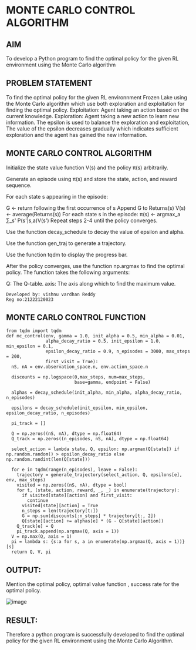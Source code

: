 # MONTE CARLO CONTROL ALGORITHM

## AIM
To develop a Python program to find the optimal policy for the given RL environment using the Monte Carlo algorithm

## PROBLEM STATEMENT
To find the optimal policy for the given RL environnment Frozen Lake using the Monte Carlo algorithm which use both exploration and exploitation for finding the optimal policy.
Exploitation: Agent taking an action based on the current knowledge.
Exploration: Agent taking a new action to learn new information.
The epsilon is used to balance the exploration and exploitation, The value of the epsilon decreases
gradually which indicates sufficient exploration and the agent has gained the new information.



## MONTE CARLO CONTROL ALGORITHM

Initialize the state value function V(s) and the policy π(s) arbitrarily.

Generate an episode using π(s) and store the state, action, and reward sequence.

For each state s appearing in the episode:

G ← return following the first occurrence of s
Append G to Returns(s)
V(s) ← average(Returns(s))
For each state s in the episode:
π(s) ← argmax_a ∑_s' P(s'|s,a)V(s')
Repeat steps 2-4 until the policy converges.

Use the function decay_schedule to decay the value of epsilon and alpha.

Use the function gen_traj to generate a trajectory.

Use the function tqdm to display the progress bar.

After the policy converges, use the function np.argmax to find the optimal policy. The function takes the following arguments:

Q: The Q-table.
axis: The axis along which to find the maximum value.
~~~
Developed by: vishnu vardhan Reddy
Reg no:21222120023
~~~
## MONTE CARLO CONTROL FUNCTION
~~~
from tqdm import tqdm
def mc_control(env, gamma = 1.0, init_alpha = 0.5, min_alpha = 0.01,
               alpha_decay_ratio = 0.5, init_epsilon = 1.0, min_epsilon = 0.1,
               epsilon_decay_ratio = 0.9, n_episodes = 3000, max_steps = 200,
               first_visit = True):
  nS, nA = env.observation_space.n, env.action_space.n

  discounts = np.logspace(0,max_steps, num=max_steps,
                          base=gamma, endpoint = False)

  alphas = decay_schedule(init_alpha, min_alpha, alpha_decay_ratio, n_episodes)

  epsilons = decay_schedule(init_epsilon, min_epsilon, epsilon_decay_ratio, n_episodes)

  pi_track = []

  Q = np.zeros((nS, nA), dtype = np.float64)
  Q_track = np.zeros((n_episodes, nS, nA), dtype = np.float64)

  select_action = lambda state, Q, epsilon: np.argmax(Q[state]) if np.random.random() > epsilon_decay_ratio else np.random.randint(len(Q[state]))

  for e in tqdm(range(n_episodes), leave = False):
    trajectory = generate_trajectory(select_action, Q, epsilons[e], env, max_steps)
    visited = np.zeros((nS, nA), dtype = bool)
    for t, (state, action, reward, _, _) in enumerate(trajectory):
      if visited[state][action] and first_visit:
        continue
      visited[state][action] = True
      n_steps = len(trajectory[t:])
      G = np.sum(discounts[:n_steps] * trajectory[t:, 2])
      Q[state][action] += alphas[e] * (G - Q[state][action])
    Q_track[e] = Q
    pi_track.append(np.argmax(Q, axis = 1))
  V = np.max(Q, axis = 1)
  pi = lambda s: {s:a for s, a in enumerate(np.argmax(Q, axis = 1))}[s]
  return Q, V, pi

~~~

## OUTPUT:
Mention the optimal policy, optimal value function , success rate for the optimal policy.

![image](https://github.com/vishnudorigundla/monte-carlo-control/assets/94175324/9b3cf611-416c-4e03-87ca-10a3cd78af78)



## RESULT:

Therefore a python program is successfully developed to find the optimal policy for the given RL environment using the Monte Carlo Algorithm.
